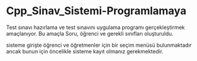 # Cpp_Sinav_Sistemi-Programlamaya

Test sınavı hazırlama ve test sınavını uygulama programı gerçekleştirmek amaçlanıyor.
Bu amaçla Soru, öğrenci  ve gerekli sınıfları oluşturuldu.

sisteme girişte öğrenci ve öğretmenler için bir seçim menüsü bulunmaktadır ancak bunun için öncelikle sisteme kayıt olmanız gerekmektedir.
